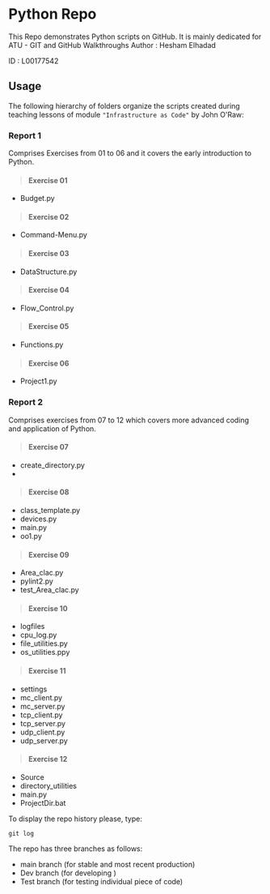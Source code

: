 # Python Repo
This Repo demonstrates Python scripts on GitHub. 
It is mainly dedicated for ATU - GIT and GitHub Walkthroughs
Author : Hesham Elhadad

ID     : L00177542

## Usage
The following hierarchy of folders organize the scripts created during teaching lessons of module `"Infrastructure as Code"` by John O'Raw:


### Report 1
Comprises Exercises from 01 to 06 and it covers the early introduction to Python.

>#### Exercise 01
 - Budget.py
>#### Exercise 02
- Command-Menu.py
>#### Exercise 03
 - DataStructure.py
>#### Exercise 04
- Flow_Control.py
>#### Exercise 05
- Functions.py
>#### Exercise 06
- Project1.py
### Report 2
Comprises exercises from 07 to 12 which covers more advanced coding and application of Python.
>#### Exercise 07
- create_directory.py
- 
>#### Exercise 08
- class_template.py
- devices.py
- main.py
- oo1.py
>#### Exercise 09
- Area_clac.py
- pylint2.py
- test_Area_clac.py
>#### Exercise 10
- logfiles
- cpu_log.py
- file_utilities.py
- os_utilities.ppy
>#### Exercise 11
- settings
- mc_client.py
- mc_server.py
- tcp_client.py
- tcp_server.py
- udp_client.py
- udp_server.py
>#### Exercise 12
- Source
- directory_utilities
- main.py
- ProjectDir.bat



To display the repo history please, type:
```
git log
```
The repo has three branches as follows:
- main branch (for stable and most recent production)
- Dev branch  (for developing )
- Test branch (for testing individual piece of code)


